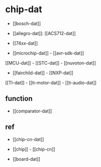 

# chip-dat 

- [[bosch-dat]]

- [[allegro-dat]]: [[ACS712-dat]]

- [[74xx-dat]]

- [[microchip-dat]] - [[avr-sdk-dat]]

[[MCU-dat]] - [[STC-dat]] - [[nuvoton-dat]]

- [[fairchild-dat]] - [[NXP-dat]]

[[TI-dat]] - [[ti-motor-dat]] - [[ti-audio-dat]]


## function 

- [[comparator-dat]]

## ref 

- [[chip-cn-dat]]

- [[chip]] - [[chip-cn]]

- [[board-dat]]